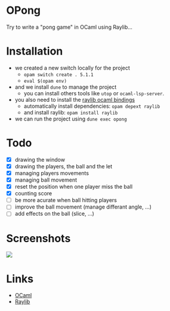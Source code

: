 # OPong

Try to write a "pong game" in OCaml using Raylib...

# Installation
- we created a new switch locally for the project
    - `opam switch create . 5.1.1`
    - `eval $(opam env)`
- and we install `dune` to manage the project
    - you can install others tools like `utop` or `ocaml-lsp-server`.
- you also need to install the [raylib ocaml bindings](https://ocaml.org/p/raylib/0.5.1)
    - automatically install dependencies: `opam depext raylib`
    - and install raylib: `opam install raylib`
- we can run the project using `dune exec opong`

# Todo
- [x] drawing the window
- [x] drawing the players, the ball and the let
- [x] managing players movements
- [x] managing ball movement
- [x] reset the position when one player miss the ball
- [x] counting score
- [ ] be more acurate when ball hitting players
- [ ] improve the ball movement (manage differant angle, ...)
- [ ] add effects on the ball (slice, ...)

# Screenshots

<img align="center" src="https://github.com/gthvn1/opong/blob/master/screenshots/first_screenshot.png">

# Links

- [OCaml](https://ocaml.org/)
- [Raylib](https://www.raylib.com/)
